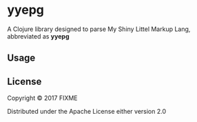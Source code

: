 # yyepg

A Clojure library designed to parse My Shiny Littel Markup Lang, abbreviated as **yyepg**

## Usage


## License

Copyright © 2017 FIXME

Distributed under the Apache License either version 2.0
